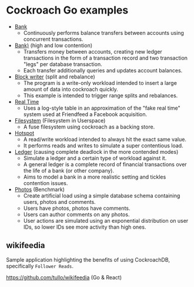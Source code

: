 # Cockroach Go examples

- [Bank](https://github.com/tullo/examples-go/tree/master/bank)
  - Continuously performs balance transfers between accounts using concurrent transactions.
- [Bank)](https://github.com/tullo/examples-go/tree/master/bank2) (high and low contention)
  - Transfers money between accounts, creating new ledger transactions in the form of a transaction record and two transaction "legs" per database transaction.
  - Each transfer additionally queries and updates account balances.
- [Block writer](https://github.com/tullo/examples-go/tree/master/block_writer) (split and rebalance)
  - The program is a write-only workload intended to insert a large amount of data into cockroach quickly.
  - This example is intended to trigger range splits and rebalances.
- [Real Time](https://github.com/tullo/examples-go/tree/master/fakerealtime)
  - Uses a log-style table in an approximation of the "fake real time" system used at Friendfeed a Facebook acquisition.
- [Filesystem](https://github.com/tullo/examples-go/tree/master/filesystem) (Filesystem in Userspace) 
  - A fuse filesystem using cockroach as a backing store.
- [Hotspot](https://github.com/tullo/examples-go/tree/master/hotspot)
  - A read/write workload intended to always hit the exact same value.
  - It performs reads and writes to simulate a super contentious load.
- [Ledger](https://github.com/tullo/examples-go/tree/master/ledger) (causing complete deadlock in the more contended modes)
  - Simulate a ledger and a certain type of workload against it.
  - A general ledger is a complete record of financial transactions over the life of a bank (or other company).
  - Aims to model a bank in a more realistic setting and tickles contention issues.
- [Photos](https://github.com/tullo/examples-go/tree/master/photos) (Benchmark)
  - Create artificial load using a simple database schema containing
users, photos and comments.
  - Users have photos, photos have comments.
  - Users can author comments on any photos.
  - User actions are simulated
using an exponential distribution on user IDs, so lower IDs see
more activity than high ones.

## wikifeedia

Sample application highlighting the benefits of using CockroachDB, specifically `Follower Reads`.

https://github.com/tullo/wikifeedia (Go & React)
